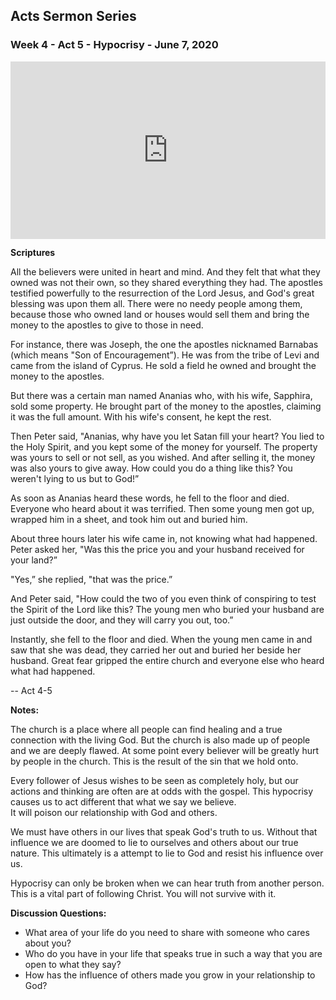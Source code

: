## Acts Sermon Series


### Week 4 - Act 5 - Hypocrisy - June 7, 2020

<div class="sap-embed-player"><iframe src="https://subsplash.com/+pnr4/embed/mi/+9hn5jcr?video&audio&info&embeddable&shareable&logo_watermark" frameborder="0" webkitallowfullscreen mozallowfullscreen allowfullscreen></iframe></div><style type="text/css">div.sap-embed-player{position:relative;width:100%;height:0;padding-top:56.25%;}div.sap-embed-player>iframe{position:absolute;top:0;left:0;width:100%;height:100%;}</style>

**Scriptures**

All the believers were united in heart and mind. And they felt that what they owned was not their own, so they shared everything they had. The apostles testified powerfully to the resurrection of the Lord Jesus, and God's great blessing was upon them all. There were no needy people among them, because those who owned land or houses would sell them and bring the money to the apostles to give to those in need.

For instance, there was Joseph, the one the apostles nicknamed Barnabas (which means "Son of Encouragement”). He was from the tribe of Levi and came from the island of Cyprus. He sold a field he owned and brought the money to the apostles. 

But there was a certain man named Ananias who, with his wife, Sapphira, sold some property. He brought part of the money to the apostles, claiming it was the full amount. With his wife's consent, he kept the rest.

Then Peter said, "Ananias, why have you let Satan fill your heart? You lied to the Holy Spirit, and you kept some of the money for yourself. The property was yours to sell or not sell, as you wished. And after selling it, the money was also yours to give away. How could you do a thing like this? You weren't lying to us but to God!”

As soon as Ananias heard these words, he fell to the floor and died. Everyone who heard about it was terrified. Then some young men got up, wrapped him in a sheet, and took him out and buried him.

About three hours later his wife came in, not knowing what had happened. Peter asked her, "Was this the price you and your husband received for your land?”

"Yes,” she replied, "that was the price.”

And Peter said, "How could the two of you even think of conspiring to test the Spirit of the Lord like this? The young men who buried your husband are just outside the door, and they will carry you out, too.”

Instantly, she fell to the floor and died. When the young men came in and saw that she was dead, they carried her out and buried her beside her husband. Great fear gripped the entire church and everyone else who heard what had happened.

-- Act 4-5


**Notes:**

The church is a place where all people can find healing and a true connection with the living God.
But the church is also made up of people and we are deeply flawed.
At some point every believer will be greatly hurt by people in the church.
This is the result of the sin that we hold onto.

Every follower of Jesus wishes to be seen as completely holy, but our actions and thinking are often are at odds 
with the gospel. This hypocrisy causes us to act different that what we say we believe.  
It will poison our relationship with God and others.

We must have others in our lives that speak God's truth to us.  Without that influence we are doomed to
lie to ourselves and others about our true nature.  This ultimately is a attempt to lie to God and resist
his influence over us.

Hypocrisy can only be broken when we can hear truth from another person.  This is a vital part of following
Christ.  You will not survive with it.


**Discussion Questions:**

* What area of your life do you need to share with someone who cares about you?
* Who do you have in your life that speaks true in such a way that you are open to what they say?
* How has the influence of others made you grow in your relationship to God?

